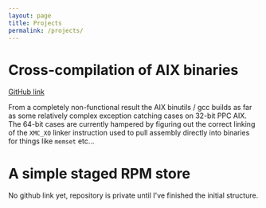 ```yaml
---
layout: page
title: Projects
permalink: /projects/
---
```


# Cross-compilation of AIX binaries

[GitHub link](https://github.com/JamesReynolds/binutils-gdb)

From a completely non-functional result the AIX binutils / gcc builds
as far as some relatively complex exception catching cases on 32-bit
PPC AIX. The 64-bit cases are currently hampered by figuring out the
correct linking of the `XMC_XO` linker instruction used to pull
assembly directly into binaries for things like `memset` etc...

# A simple staged RPM store

No github link yet, repository is private until I've finished
the initial structure.
